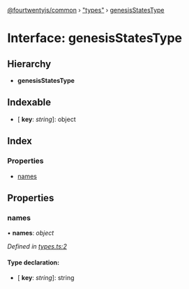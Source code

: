 [@fourtwentyjs/common](../README.md) › ["types"](../modules/_types_.md) › [genesisStatesType](_types_.genesisstatestype.md)

# Interface: genesisStatesType

## Hierarchy

* **genesisStatesType**

## Indexable

* \[ **key**: *string*\]: object

## Index

### Properties

* [names](_types_.genesisstatestype.md#names)

## Properties

###  names

• **names**: *object*

*Defined in [types.ts:2](https://github.com/420integrated/fourtwentyjs-vm/blob/master/packages/common/src/types.ts#L2)*

#### Type declaration:

* \[ **key**: *string*\]: string
